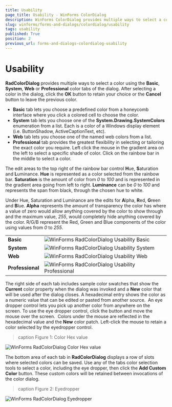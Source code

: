 ```yaml
---
title: Usability
page_title: Usability - WinForms ColorDialog
description: WinForms ColorDialog provides multiple ways to select a color using the Basic, System, Web or Professional color tabs of the dialog. 
slug: winforms/forms-and-dialogs/colordialog/usability
tags: usability
published: True
position: 2
previous_url: forms-and-dialogs-colordialog-usability
---
```


# Usability

__RadColorDialog__ provides multiple ways to select a color using the __Basic__, __System__, __Web__ or __Professional__ color tabs of the dialog. After selecting a color in the dialog, click the __OK__ button to retain your choice or the __Cancel__ button to leave the previous color.

* __Basic__ tab lets you choose a predefined color from a honeycomb interface where you click a colored cell to choose the color. 
* __System__ tab lets you choose one of the __System.Drawing.SystemColors__ enumeration from a list. Each is a color of a Windows display element (i.e. ButtonShadow, ActiveCaptionText, etc). 
* __Web__ tab lets you choose one of the named web colors from a list. 
* __Professional__ tab provides the greatest flexibility in selecting or tailoring the exact color you require. Left click the mouse in the gradient area on the left to select a specific shade of color. Click on the rainbow bar in the middle to select a color. 

The edit areas to the top right of the rainbow bar control <b>H</b>ue, <b>S</b>aturation and <b>L</b>uminance. __Hue__ is represented as a color selected from the rainbow bar. __Saturation__ is the amount of color from *0* to *100* and is represented in the gradient area going from left to right. __Luminance__ can be *0* to *100* and represents the span from black, through the chosen hue to white. 

Under Hue, Saturation and Luminance are the edits for <b>A</b>lpha, <b>R</b>ed, <b>G</b>reen and <b>B</b>lue. __Alpha__ represents the amount of transparency the color has where a value of zero would allow anything covered by the color to show through and the maximum value, *255*, would completely hide anything covered by the color. R/G/B represent the Red, Green and Blue components of the color using values from *0* to *255*.
 
|||
|----|----|
|__Basic__|![WinForms RadColorDialog Usability Basic](images/forms-and-dialogs-colordialog-usability001.png)|
|__System__|![WinForms RadColorDialog Usability System](images/forms-and-dialogs-colordialog-usability002.png)|
|__Web__|![WinForms RadColorDialog Usability Web](images/forms-and-dialogs-colordialog-usability003.png)|
|__Professional__|![WinForms RadColorDialog Usability Professional](images/forms-and-dialogs-colordialog-usability004.png)|

The right side of each tab includes sample color swatches that show the __Current__ color property when the dialog was invoked and a __New__ color that will be used after the dialog closes. A hexadecimal entry shows the color as a numeric value that can be edited or pasted from another source.  An eye dropper control lets you pick up another color from anywhere on the screen. To use the eye dropper control, click the button and move the mouse over the screen.  Colors under the mouse are reflected in the hexadecimal value and the __New__ color patch. Left-click the mouse to retain a color selected by the eyedropper control.

>caption Figure 1: Color Hex value

![WinForms RadColorDialog Color Hex value](images/forms-and-dialogs-colordialog-usability005.png)

The bottom area of each tab in __RadColorDialog__ displays a row of slots where selected colors can be saved. Use any of the tabs color selection tools to select a color, including the eye dropper, then click the __Add Custom Color__ button. These custom colors will be retained between invocations of the color dialog.

>caption Figure 2: Eyedropper

![WinForms RadColorDialog Eyedropper](images/forms-and-dialogs-colordialog-usability006.png)

